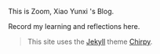 This is Zoom, Xiao Yunxi 's Blog.

Record my learning and reflections here.

> This site uses the [Jekyll](https://jekyllrb.com/) theme [Chirpy](https://github.com/cotes2020/jekyll-theme-chirpy).

